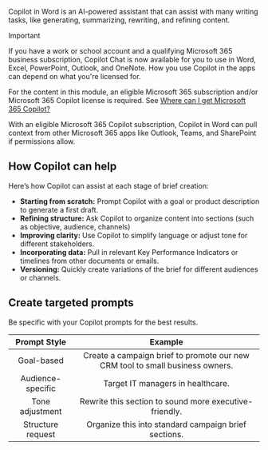 Copilot in Word is an AI-powered assistant that can assist with many writing tasks, like generating, summarizing, rewriting, and refining content.

>[!IMPORTANT]
> ​​​​​​​If you have a work or school account and a qualifying Microsoft 365 business subscription, Copilot Chat is now available for you to use in Word, Excel, PowerPoint, Outlook, and OneNote. How you use Copilot in the apps can depend on what you're licensed for.
>
> For the content in this module, an eligible Microsoft 365 subscription and/or Microsoft 365 Copilot license is required. See [Where can I get Microsoft 365 Copilot?](https://support.microsoft.com/en-us/topic/where-can-i-get-microsoft-copilot-40a622db-6d25-4266-b008-4bbcb55cf52f)

With an eligible Microsoft 365 Copilot subscription, Copilot in Word can pull context from other Microsoft 365 apps like Outlook, Teams, and SharePoint if permissions allow.

## How Copilot can help

Here’s how Copilot can assist at each stage of brief creation:

- **Starting from scratch:** Prompt Copilot with a goal or product description to generate a first draft.
- **Refining structure:** Ask Copilot to organize content into sections (such as objective, audience, channels)
- **Improving clarity:** Use Copilot to simplify language or adjust tone for different stakeholders.
- **Incorporating data:** Pull in relevant Key Performance Indicators or timelines from other documents or emails.
- **Versioning:** Quickly create variations of the brief for different audiences or channels.

## Create targeted prompts

Be specific with your Copilot prompts for the best results.

| Prompt Style | Example |
| :---: | :---: |
| Goal-based | Create a campaign brief to promote our new CRM tool to small business owners. |
| Audience-specific | Target IT managers in healthcare. |
| Tone adjustment | Rewrite this section to sound more executive-friendly. |
| Structure request | Organize this into standard campaign brief sections. |
